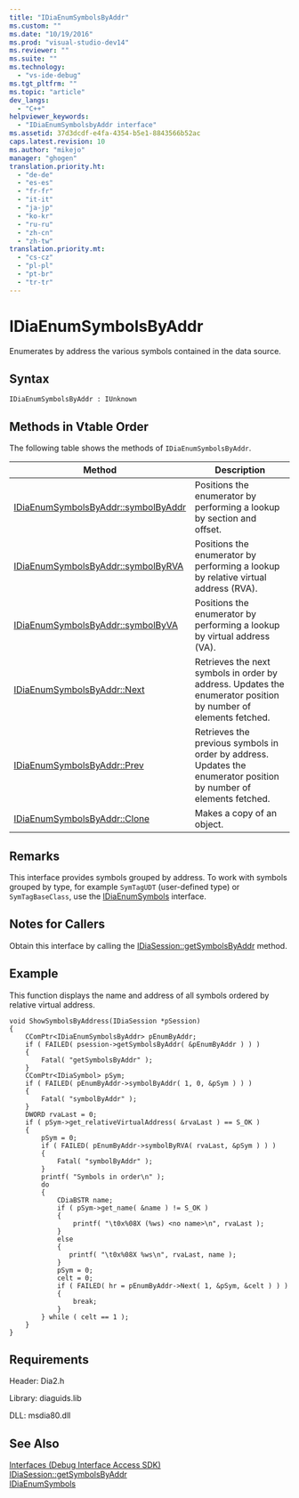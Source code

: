 ```yaml
---
title: "IDiaEnumSymbolsByAddr"
ms.custom: ""
ms.date: "10/19/2016"
ms.prod: "visual-studio-dev14"
ms.reviewer: ""
ms.suite: ""
ms.technology: 
  - "vs-ide-debug"
ms.tgt_pltfrm: ""
ms.topic: "article"
dev_langs: 
  - "C++"
helpviewer_keywords: 
  - "IDiaEnumSymbolsbyAddr interface"
ms.assetid: 37d3dcdf-e4fa-4354-b5e1-8843566b52ac
caps.latest.revision: 10
ms.author: "mikejo"
manager: "ghogen"
translation.priority.ht: 
  - "de-de"
  - "es-es"
  - "fr-fr"
  - "it-it"
  - "ja-jp"
  - "ko-kr"
  - "ru-ru"
  - "zh-cn"
  - "zh-tw"
translation.priority.mt: 
  - "cs-cz"
  - "pl-pl"
  - "pt-br"
  - "tr-tr"
---
```

# IDiaEnumSymbolsByAddr
Enumerates by address the various symbols contained in the data source.  
  
## Syntax  
  
```  
IDiaEnumSymbolsByAddr : IUnknown  
```  
  
## Methods in Vtable Order  
 The following table shows the methods of `IDiaEnumSymbolsByAddr`.  
  
|Method|Description|  
|------------|-----------------|  
|[IDiaEnumSymbolsByAddr::symbolByAddr](../../debugger/debug-interface-access/idiaenumsymbolsbyaddr--symbolbyaddr.md)|Positions the enumerator by performing a lookup by section and offset.|  
|[IDiaEnumSymbolsByAddr::symbolByRVA](../../debugger/debug-interface-access/idiaenumsymbolsbyaddr--symbolbyrva.md)|Positions the enumerator by performing a lookup by relative virtual address (RVA).|  
|[IDiaEnumSymbolsByAddr::symbolByVA](../../debugger/debug-interface-access/idiaenumsymbolsbyaddr--symbolbyva.md)|Positions the enumerator by performing a lookup by virtual address (VA).|  
|[IDiaEnumSymbolsByAddr::Next](../../debugger/debug-interface-access/idiaenumsymbolsbyaddr--next.md)|Retrieves the next symbols in order by address. Updates the enumerator position by number of elements fetched.|  
|[IDiaEnumSymbolsByAddr::Prev](../../debugger/debug-interface-access/idiaenumsymbolsbyaddr--prev.md)|Retrieves the previous symbols in order by address. Updates the enumerator position by number of elements fetched.|  
|[IDiaEnumSymbolsByAddr::Clone](../../debugger/debug-interface-access/idiaenumsymbolsbyaddr--clone.md)|Makes a copy of an object.|  
  
## Remarks  
 This interface provides symbols grouped by address. To work with symbols grouped by type, for example `SymTagUDT` (user-defined type) or `SymTagBaseClass`, use the [IDiaEnumSymbols](../../debugger/debug-interface-access/idiaenumsymbols.md) interface.  
  
## Notes for Callers  
 Obtain this interface by calling the [IDiaSession::getSymbolsByAddr](../../debugger/debug-interface-access/idiasession--getsymbolsbyaddr.md) method.  
  
## Example  
 This function displays the name and address of all symbols ordered by relative virtual address.  
  
```cpp#  
void ShowSymbolsByAddress(IDiaSession *pSession)  
{  
    CComPtr<IDiaEnumSymbolsByAddr> pEnumByAddr;  
    if ( FAILED( psession->getSymbolsByAddr( &pEnumByAddr ) ) )  
    {  
        Fatal( "getSymbolsByAddr" );  
    }  
    CComPtr<IDiaSymbol> pSym;  
    if ( FAILED( pEnumByAddr->symbolByAddr( 1, 0, &pSym ) ) )  
    {  
        Fatal( "symbolByAddr" );  
    }  
    DWORD rvaLast = 0;  
    if ( pSym->get_relativeVirtualAddress( &rvaLast ) == S_OK )  
    {  
        pSym = 0;  
        if ( FAILED( pEnumByAddr->symbolByRVA( rvaLast, &pSym ) ) )  
        {  
            Fatal( "symbolByAddr" );  
        }  
        printf( "Symbols in order\n" );  
        do  
        {   
            CDiaBSTR name;  
            if ( pSym->get_name( &name ) != S_OK )  
            {  
                printf( "\t0x%08X (%ws) <no name>\n", rvaLast );  
            }  
            else  
            {  
               printf( "\t0x%08X %ws\n", rvaLast, name );  
            }  
            pSym = 0;  
            celt = 0;  
            if ( FAILED( hr = pEnumByAddr->Next( 1, &pSym, &celt ) ) )  
            {  
                break;  
            }  
        } while ( celt == 1 );  
    }  
}  
```  
  
## Requirements  
 Header: Dia2.h  
  
 Library: diaguids.lib  
  
 DLL: msdia80.dll  
  
## See Also  
 [Interfaces (Debug Interface Access SDK)](../../debugger/debug-interface-access/interfaces--debug-interface-access-sdk-.md)   
 [IDiaSession::getSymbolsByAddr](../../debugger/debug-interface-access/idiasession--getsymbolsbyaddr.md)   
 [IDiaEnumSymbols](../../debugger/debug-interface-access/idiaenumsymbols.md)